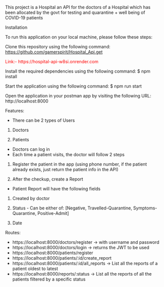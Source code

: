 This project is a Hospital an API for the doctors of a Hospital which has been allocated by the
govt for testing and quarantine + well being of COVID-19 patients

Installation

To run this application on your local machine, please follow these steps:

Clone this repository using the following command: https://github.com/gamerspirit/Hospital_Api.get
<p style="color:red;">Link:- https://hospital-api-w8si.onrender.com<p>

Install the required dependencies using the following command: $ npm install

Start the application using the following command: $ npm run start

Open the application in your postman app by visiting the following URL: http://localhost:8000

Features:

- There can be 2 types of Users

1. Doctors

2. Patients

- Doctors can log in
- Each time a patient visits, the doctor will follow 2 steps
 
1. Register the patient in the app (using phone number, if the patient already exists, just
return the patient info in the API)

2. After the checkup, create a Report
- Patient Report will have the following fields

1. Created by doctor

2. Status - Can be either of: [Negative, Travelled-Quarantine, Symptoms-Quarantine,
Positive-Admit]

3. Date


Routes:

- https://localhost:8000/doctors/register → with username and password
- https://localhost:8000/doctors/login → returns the JWT to be used
- https://localhost:8000/patients/register
- https://localhost:8000/patients/:id/create_report
- https://localhost:8000/patients/:id/all_reports → List all the reports of a patient oldest to latest
- https://localhost:8000/reports/:status → List all the reports of all the patients filtered by a specific status
